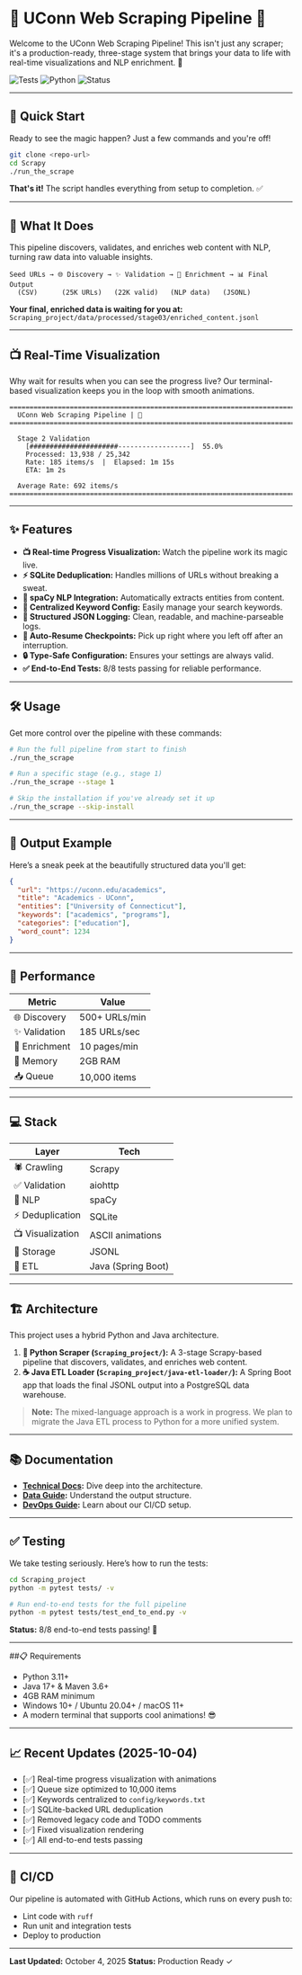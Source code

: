 # 🚀 UConn Web Scraping Pipeline 🚀

Welcome to the UConn Web Scraping Pipeline! This isn't just any scraper; it's a production-ready, three-stage system that brings your data to life with real-time visualizations and NLP enrichment. 🤖

![Tests](https://img.shields.io/badge/tests-8%2F8%20passing-success)
![Python](https://img.shields.io/badge/python-3.11+-blue)
![Status](https://img.shields.io/badge/status-production%20ready-brightgreen)

---

## 🏁 Quick Start

Ready to see the magic happen? Just a few commands and you're off!

```bash
git clone <repo-url>
cd Scrapy
./run_the_scrape
```

**That's it!** The script handles everything from setup to completion. ✅

---

## 🎯 What It Does

This pipeline discovers, validates, and enriches web content with NLP, turning raw data into valuable insights.

```
Seed URLs → 🌐 Discovery → ✨ Validation → 🧠 Enrichment → 📊 Final Output
  (CSV)      (25K URLs)   (22K valid)   (NLP data)   (JSONL)
```

**Your final, enriched data is waiting for you at:** `Scraping_project/data/processed/stage03/enriched_content.jsonl`

---

## 📺 Real-Time Visualization

Why wait for results when you can see the progress live? Our terminal-based visualization keeps you in the loop with smooth animations.

```
================================================================================
  UConn Web Scraping Pipeline | 🚀
================================================================================

  Stage 2 Validation
    [######################------------------]  55.0%
    Processed: 13,938 / 25,342
    Rate: 185 items/s  |  Elapsed: 1m 15s
    ETA: 1m 2s

  Average Rate: 692 items/s
================================================================================
```

---

## ✨ Features

- **📺 Real-time Progress Visualization:** Watch the pipeline work its magic live.
- **⚡️ SQLite Deduplication:** Handles millions of URLs without breaking a sweat.
- **🧠 spaCy NLP Integration:** Automatically extracts entities from content.
- **🔑 Centralized Keyword Config:** Easily manage your search keywords.
- **📝 Structured JSON Logging:** Clean, readable, and machine-parseable logs.
- **🔄 Auto-Resume Checkpoints:** Pick up right where you left off after an interruption.
- **🔒 Type-Safe Configuration:** Ensures your settings are always valid.
- **✅ End-to-End Tests:** 8/8 tests passing for reliable performance.

---

## 🛠️ Usage

Get more control over the pipeline with these commands:

```bash
# Run the full pipeline from start to finish
./run_the_scrape

# Run a specific stage (e.g., stage 1)
./run_the_scrape --stage 1

# Skip the installation if you've already set it up
./run_the_scrape --skip-install
```

---

## 📄 Output Example

Here’s a sneak peek at the beautifully structured data you'll get:

```json
{
  "url": "https://uconn.edu/academics",
  "title": "Academics - UConn",
  "entities": ["University of Connecticut"],
  "keywords": ["academics", "programs"],
  "categories": ["education"],
  "word_count": 1234
}
```

---

## 🚀 Performance

| Metric         | Value          |
|----------------|----------------|
| 🌐 Discovery   | 500+ URLs/min  |
| ✨ Validation  | 185 URLs/sec   |
| 🧠 Enrichment  | 10 pages/min   |
| 💾 Memory      | 2GB RAM        |
| 📥 Queue       | 10,000 items   |

---

## 💻 Stack

| Layer           | Tech               |
|-----------------|--------------------|
| 🕷️ Crawling     | Scrapy             |
| ✅ Validation   | aiohttp            |
| 🧠 NLP          | spaCy              |
| ⚡️ Deduplication| SQLite             |
| 📺 Visualization| ASCII animations   |
| 💾 Storage      | JSONL              |
| 🚚 ETL          | Java (Spring Boot) |

---

## 🏗️ Architecture

This project uses a hybrid Python and Java architecture.

1.  **🐍 Python Scraper (`Scraping_project/`):** A 3-stage Scrapy-based pipeline that discovers, validates, and enriches web content.
2.  **☕ Java ETL Loader (`Scraping_project/java-etl-loader/`):** A Spring Boot app that loads the final JSONL output into a PostgreSQL data warehouse.

> **Note:** The mixed-language approach is a work in progress. We plan to migrate the Java ETL process to Python for a more unified system.

---

## 📚 Documentation

- **[Technical Docs](Scraping_project/README.md):** Dive deep into the architecture.
- **[Data Guide](Scraping_project/data/DATA_README.md):** Understand the output structure.
- **[DevOps Guide](Scraping_project/docs/devops_guide.md):** Learn about our CI/CD setup.

---

## ✅ Testing

We take testing seriously. Here’s how to run the tests:

```bash
cd Scraping_project
python -m pytest tests/ -v

# Run end-to-end tests for the full pipeline
python -m pytest tests/test_end_to_end.py -v
```

**Status:** 8/8 end-to-end tests passing! 💯

---

##📋 Requirements

- Python 3.11+
- Java 17+ & Maven 3.6+
- 4GB RAM minimum
- Windows 10+ / Ubuntu 20.04+ / macOS 11+
- A modern terminal that supports cool animations! 😎

---

## 📈 Recent Updates (2025-10-04)

- [✅] Real-time progress visualization with animations
- [✅] Queue size optimized to 10,000 items
- [✅] Keywords centralized to `config/keywords.txt`
- [✅] SQLite-backed URL deduplication
- [✅] Removed legacy code and TODO comments
- [✅] Fixed visualization rendering
- [✅] All end-to-end tests passing

---

## 🤖 CI/CD

Our pipeline is automated with GitHub Actions, which runs on every push to:
- Lint code with `ruff`
- Run unit and integration tests
- Deploy to production

---

**Last Updated:** October 4, 2025
**Status:** Production Ready ✓